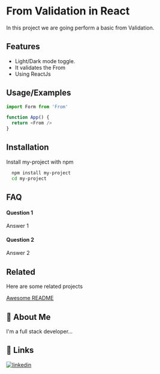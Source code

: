  
# From Validation in React

In this project we are going perform a basic from Validation.


## Features

 - Light/Dark mode toggle.
 - It validates the From
 - Using ReactJs


## Usage/Examples

```javascript
import Form from 'From'

function App() {
  return <From />
}
```


## Installation

Install my-project with npm

```bash
  npm install my-project
  cd my-project
```
    
## FAQ

#### Question 1

Answer 1

#### Question 2

Answer 2


## Related

Here are some related projects

[Awesome README](https://github.com/matiassingers/awesome-readme)


## 🚀 About Me
I'm a full stack developer...


## 🔗 Links

[![linkedin](https://img.shields.io/badge/linkedin-0A66C2?style=for-the-badge&logo=linkedin&logoColor=white)](in/rahul-keshri-814bb8221/)


